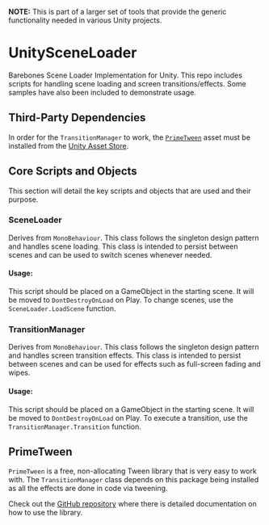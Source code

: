 **NOTE:** This is part of a larger set of tools that provide the generic functionality needed in various Unity projects.

UnitySceneLoader
===
Barebones Scene Loader Implementation for Unity. This repo includes scripts for handling scene loading and screen transitions/effects. Some samples have also been included to demonstrate usage.

## Third-Party Dependencies
In order for the `TransitionManager` to work, the [`PrimeTween`](#primetween) asset must be installed from the [Unity Asset Store](https://assetstore.unity.com/packages/tools/animation/primetween-high-performance-animations-and-sequences-252960).

## Core Scripts and Objects
This section will detail the key scripts and objects that are used and their purpose.

### SceneLoader
Derives from `MonoBehaviour`. This class follows the singleton design pattern and handles scene loading. This class is intended to persist between scenes and can be used to switch scenes whenever needed.

#### **Usage:**
This script should be placed on a GameObject in the starting scene. It will be moved to `DontDestroyOnLoad` on Play. To change scenes, use the `SceneLoader.LoadScene` function.

### TransitionManager
Derives from `MonoBehaviour`. This class follows the singleton design pattern and handles screen transition effects. This class is intended to persist between scenes and can be used for effects such as full-screen fading and wipes.

#### **Usage:**
This script should be placed on a GameObject in the starting scene. It will be moved to `DontDestroyOnLoad` on Play. To execute a transition, use the `TransitionManager.Transition` function.


## PrimeTween
`PrimeTween` is a free, non-allocating Tween library that is very easy to work with. The `TransitionManager` class depends on this package being installed as all the effects are done in code via tweening.

Check out the [GitHub repository](https://github.com/KyryloKuzyk/PrimeTween) where there is detailed documentation on how to use the library.
